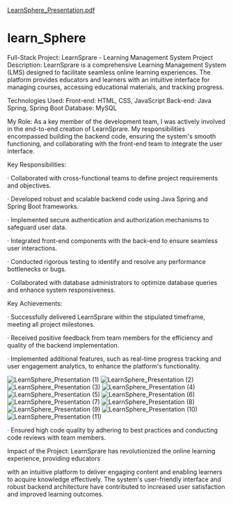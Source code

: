 


[LearnSphere_Presentation.pdf](https://github.com/Mohammedharoonw/learn_Sphere/files/12455398/LearnSphere_Presentation.pdf)

# learn_Sphere
Full-Stack Project: LearnSprare - Learning Management System 
Project Description: LearnSprare is a comprehensive Learning Management System (LMS) designed to facilitate seamless online learning experiences. The platform provides educators and learners with an intuitive interface for managing courses, accessing educational materials, and tracking progress.

Technologies Used: Front-end: HTML, CSS, JavaScript Back-end: Java Spring, Spring Boot Database: MySQL

My Role: As a key member of the development team, I was actively involved in the end-to-end creation of LearnSprare. My responsibilities encompassed building the backend code, ensuring the system's smooth functioning, and collaborating with the front-end team to integrate the user interface.

Key Responsibilities:

· Collaborated with cross-functional teams to define project requirements and objectives.

· Developed robust and scalable backend code using Java Spring and Spring Boot frameworks.

· Implemented secure authentication and authorization mechanisms to safeguard user data.

· Integrated front-end components with the back-end to ensure seamless user interactions.

· Conducted rigorous testing to identify and resolve any performance bottlenecks or bugs.

· Collaborated with database administrators to optimize database queries and enhance system responsiveness.

Key Achievements:

· Successfully delivered LearnSprare within the stipulated timeframe, meeting all project milestones.

· Received positive feedback from team members for the efficiency and quality of the backend implementation.

· Implemented additional features, such as real-time progress tracking and user engagement analytics, to enhance the platform's functionality.

![LearnSphere_Presentation (1)](https://github.com/Mohammedharoonw/learn_Sphere/assets/65896270/2d22eb13-601f-46ee-8ac0-0fc828aea2f4)
![LearnSphere_Presentation (2)](https://github.com/Mohammedharoonw/learn_Sphere/assets/65896270/5c548c42-98b3-4c90-afc8-5e205c5fc915)
![LearnSphere_Presentation (3)](https://github.com/Mohammedharoonw/learn_Sphere/assets/65896270/790354b5-282d-4b5b-a0a5-d8b3d67e2658)
![LearnSphere_Presentation (4)](https://github.com/Mohammedharoonw/learn_Sphere/assets/65896270/4c0b9b46-4c47-4506-ab4b-4d27978c9911)
![LearnSphere_Presentation (5)](https://github.com/Mohammedharoonw/learn_Sphere/assets/65896270/012e64f5-671a-4cb6-8187-976da81b1fe4)
![LearnSphere_Presentation (6)](https://github.com/Mohammedharoonw/learn_Sphere/assets/65896270/89a1919b-3c45-4804-8838-89f2548dad22)
![LearnSphere_Presentation (7)](https://github.com/Mohammedharoonw/learn_Sphere/assets/65896270/bd4f050f-dd94-46ea-871e-51ede3a83569)
![LearnSphere_Presentation (8)](https://github.com/Mohammedharoonw/learn_Sphere/assets/65896270/2e0f54ad-2f9f-4499-af2d-706e09cb626c)
![LearnSphere_Presentation (9)](https://github.com/Mohammedharoonw/learn_Sphere/assets/65896270/19cc414f-eff7-421f-896a-e2ee26265810)
![LearnSphere_Presentation (10)](https://github.com/Mohammedharoonw/learn_Sphere/assets/65896270/2b0b918d-a3a5-4107-b63e-7ec4f99c904c)
![LearnSphere_Presentation (11)](https://github.com/Mohammedharoonw/learn_Sphere/assets/65896270/bb05f54f-acce-4450-92fc-32a46af398ec)


· Ensured high code quality by adhering to best practices and conducting code reviews with team members.

Impact of the Project: LearnSprare has revolutionized the online learning experience, providing educators

with an intuitive platform to deliver engaging content and enabling learners to acquire knowledge effectively. The system's user-friendly interface and robust backend architecture have contributed to increased user satisfaction and improved learning outcomes.
